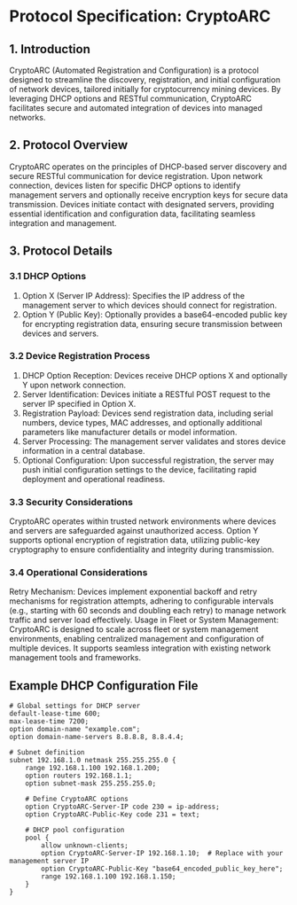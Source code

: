 # Protocol Specification: CryptoARC

## 1. Introduction

CryptoARC (Automated Registration and Configuration) is a protocol designed to streamline the discovery, registration, and initial configuration of network devices, tailored initially for cryptocurrency mining devices. By leveraging DHCP options and RESTful communication, CryptoARC facilitates secure and automated integration of devices into managed networks.
## 2. Protocol Overview

CryptoARC operates on the principles of DHCP-based server discovery and secure RESTful communication for device registration. Upon network connection, devices listen for specific DHCP options to identify management servers and optionally receive encryption keys for secure data transmission. Devices initiate contact with designated servers, providing essential identification and configuration data, facilitating seamless integration and management.

## 3. Protocol Details

### 3.1 DHCP Options

1. Option X (Server IP Address): Specifies the IP address of the management server to which devices should connect for registration.
2. Option Y (Public Key): Optionally provides a base64-encoded public key for encrypting registration data, ensuring secure transmission between devices and servers.

### 3.2 Device Registration Process

1. DHCP Option Reception: Devices receive DHCP options X and optionally Y upon network connection.
2. Server Identification: Devices initiate a RESTful POST request to the server IP specified in Option X.
3. Registration Payload: Devices send registration data, including serial numbers, device types, MAC addresses, and optionally additional parameters like manufacturer details or model information.
4. Server Processing: The management server validates and stores device information in a central database.
5. Optional Configuration: Upon successful registration, the server may push initial configuration settings to the device, facilitating rapid deployment and operational readiness.

### 3.3 Security Considerations

CryptoARC operates within trusted network environments where devices and servers are safeguarded against unauthorized access.
Option Y supports optional encryption of registration data, utilizing public-key cryptography to ensure confidentiality and integrity during transmission.

### 3.4 Operational Considerations

Retry Mechanism: Devices implement exponential backoff and retry mechanisms for registration attempts, adhering to configurable intervals (e.g., starting with 60 seconds and doubling each retry) to manage network traffic and server load effectively.
Usage in Fleet or System Management: CryptoARC is designed to scale across fleet or system management environments, enabling centralized management and configuration of multiple devices. It supports seamless integration with existing network management tools and frameworks.


## Example DHCP Configuration File
```
# Global settings for DHCP server
default-lease-time 600;
max-lease-time 7200;
option domain-name "example.com";
option domain-name-servers 8.8.8.8, 8.8.4.4;

# Subnet definition
subnet 192.168.1.0 netmask 255.255.255.0 {
    range 192.168.1.100 192.168.1.200;
    option routers 192.168.1.1;
    option subnet-mask 255.255.255.0;

    # Define CryptoARC options
    option CryptoARC-Server-IP code 230 = ip-address;
    option CryptoARC-Public-Key code 231 = text;

    # DHCP pool configuration
    pool {
        allow unknown-clients;
        option CryptoARC-Server-IP 192.168.1.10;  # Replace with your management server IP
        option CryptoARC-Public-Key "base64_encoded_public_key_here";
        range 192.168.1.100 192.168.1.150;
    }
}
```
